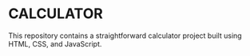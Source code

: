 # CALCULATOR
This repository contains a straightforward calculator project built using HTML, CSS, and JavaScript.
